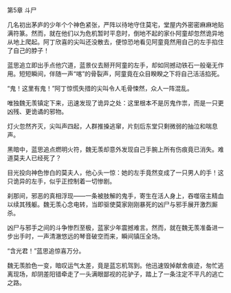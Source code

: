 第5章 斗尸

几名初出茅庐的少年个个神色紧张，严阵以待地守住莫宅，堂屋内外密密麻麻地贴满符篆。然而，就在他们以为危机暂时平息时，倒地不起的家仆阿童却忽然诡异地从地上爬起。阿丁欣喜的尖叫还没散去，便惊恐地看见阿童竟然用自己的左手掐住了自己的脖子！

蓝思追立即出手点他穴道，蓝景仪去掰开阿童的左手，却如同撼动铁石一般毫无作用。短短瞬间，伴随一声“喀”的骨裂声，阿童竟在众目睽睽之下将自己活活掐死。

“鬼！这里有鬼！”阿丁惊慌失措的尖叫令人毛骨悚然，众人一阵混乱。

唯独魏无羡镇定下来，迅速发现了诡异之处：这里根本不是厉鬼作祟，而是一只更凶残、更诡谲的邪物。

灯火忽然齐灭，尖叫声四起，人群推搡逃窜，片刻后东堂只剩微弱的抽泣和喘息声。

黑暗中，蓝思追点燃明火符，魏无羡却意外发现自己手腕上所有伤痕竟已消失。难道莫夫人已经死了？

目光投向神色惨白的莫夫人，他心头一惊：她的左手竟然变成了一只男人的手！这只诡异的左手，似乎正控制着一切惨剧。

刹那间，邪恶的真相浮现——一条被肢解的鬼手，寄生在活人身上，吞噬宿主精血以续其残躯。魏无羡心念电转，当即驱使莫家刚刚暴死的凶尸与邪手展开激烈厮杀。

凶尸与邪手之间的斗争惨烈至极，蓝家少年震撼难言。然而，就在魏无羡准备进一步出手时，一声清澈悠远的琴音破空而来，瞬间镇压全场。

“含光君！”蓝思追惊喜万分。

魏无羡脸色一变，暗叹运气太差，竟是蓝忘机驾到。他迅速毁掉献舍痕迹，匆忙逃离现场，却阴差阳错牵走了一头满眼鄙视的花驴子，踏上了一条注定不平凡的逃亡之路。

